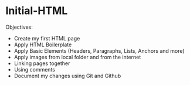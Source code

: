 # Initial-HTML

Objectives:

- Create my first HTML page
- Apply HTML Boilerplate
- Apply Basic Elements (Headers, Paragraphs, Lists, Anchors and more)
- Apply images from local folder and from the internet
- Linking pages together
- Using comments
- Document my changes using Git and Github
